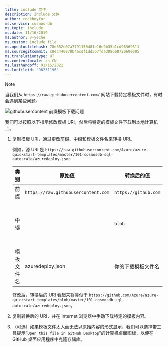 ```yaml
---
title: include 文件
description: include 文件
author: rockboyfor
ms.service: cosmos-db
ms.topic: include
ms.date: 11/16/2019
ms.author: v-yeche
ms.custom: include file
ms.openlocfilehash: 78d552e07a7791150481e16e9b35b1cd96369811
ms.sourcegitcommit: c8ec440978b4acdf1dd5b7fda30866872069e005
ms.translationtype: HT
ms.contentlocale: zh-CN
ms.lasthandoff: 01/15/2021
ms.locfileid: "98231196"
---
```

> [!NOTE]
> 当我们从 `https://raw.githubusercontent.com/` 网站下载特定模板文件时，有时会遇到某些问题。
> 
> ![githubusercontent 前缀模板下载问题](./media/azure-raw-githubusercontent-download-in-china-notice/download_githubusercontent_issue.png)
>
> 我们可以按照以下指示修改模板 URI，然后将特定的模板文件下载到本地计算机上。
> 1. 复制模板 URI，通过更改前缀、中缀和模板文件名来转换 URI。
>
>     例如，源 URI 是 `https://raw.githubusercontent.com/Azure/azure-quickstart-templates/master/101-cosmosdb-sql-autoscale/azuredeploy.json`
>
>     | 类别 | 原始值 | 转换后的值 |  操作  |
>     |----------|----------------|-----------------|----------|
>     | 前缀   | `https://raw.githubusercontent.com`  |  `https://github.com`  | 更新 |
>     | 中辍    |                | `blob`          |  在 `master`/`main` 之前添加，它是 git 存储库的远程分支名称。 |
>     | 模板文件名  |azuredeploy.json | 你的下载模板文件名 | update |
>
>     修改后，转换后的 URI 看起来将类似于 `https://github.com/Azure/azure-quickstart-templates/blob/master/101-cosmosdb-sql-autoscale/azuredeploy.json`。
>     
> 2. 复制转换后的 URI，并在 Internet 浏览器中手动下载特定的模板内容。
> 3. （可选）如果模板文件太大而无法以原始内容的形式显示，我们可以选择带工具提示“`Open this file in GitHub Desktop`”的计算机桌面图标，以便在 GitHub 桌面应用程序中克隆存储库。
